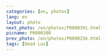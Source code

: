 ```yaml
---
categories: [en, photos]
lang: en
layout: photo
next_photo: /en/photos/P0000391.html
picname: P0000390
prev_photo: /en/photos/P0000256.html
tags: [Dead Lux]
---
```

